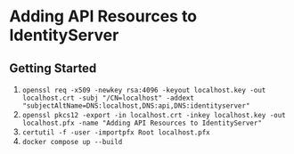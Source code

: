 # Adding API Resources to IdentityServer

## Getting Started

1. `openssl req -x509 -newkey rsa:4096 -keyout localhost.key -out localhost.crt -subj "/CN=localhost" -addext "subjectAltName=DNS:localhost,DNS:api,DNS:identityserver"`
1. `openssl pkcs12 -export -in localhost.crt -inkey localhost.key -out localhost.pfx -name "Adding API Resources to IdentityServer"`
1. `certutil -f -user -importpfx Root localhost.pfx`
1. `docker compose up --build`
